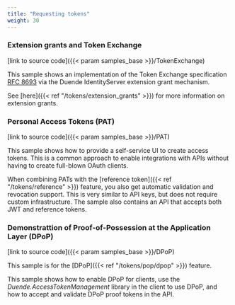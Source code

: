 ```yaml
---
title: "Requesting tokens"
weight: 30
---
```


### Extension grants and Token Exchange
[link to source code]({{< param samples_base >}}/TokenExchange)

This sample shows an implementation of the Token Exchange specification [RFC 8693](https://tools.ietf.org/html/rfc8693) via the Duende IdentityServer extension grant mechanism.

See [here]({{< ref "/tokens/extension_grants" >}}) for more information on extension grants.


### Personal Access Tokens (PAT)
[link to source code]({{< param samples_base >}}/PAT)

This sample shows how to provide a self-service UI to create access tokens. This is a common approach to enable integrations with APIs without having to create full-blown OAuth clients.

When combining PATs with the [reference token]({{< ref "/tokens/reference" >}}) feature, you also get automatic validation and revocation support. This is very similar to API keys, but does not require custom infrastructure. The sample also contains an API that accepts both JWT and reference tokens.

### Demonstrattion of Proof-of-Possession at the Application Layer (DPoP)
[link to source code]({{< param samples_base >}}/DPoP)

This sample is for the [DPoP]({{< ref "/tokens/pop/dpop" >}}) feature.

This sample shows how to enable DPoP for clients, use the *Duende.AccessTokenManagement* library in the client to use DPoP, and how to accept and validate DPoP proof tokens in the API.

